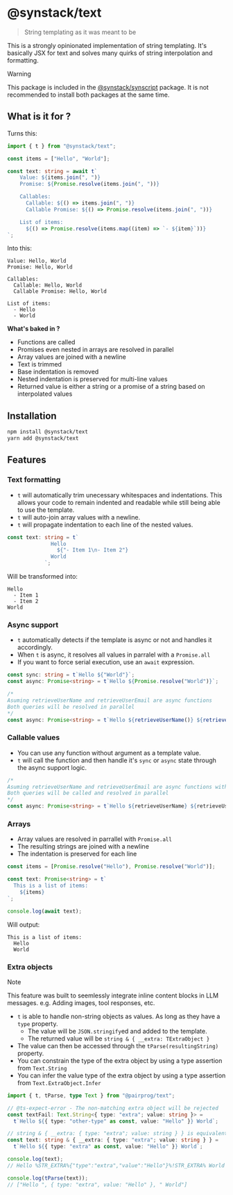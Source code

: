# @synstack/text

> String templating as it was meant to be

This is a strongly opinionated implementation of string templating. It's basically JSX for text and solves many quirks of string interpolation and formatting.

> [!WARNING]
> This package is included in the [@synstack/synscript](https://github.com/pAIrprogioio/synscript) package. It is not recommended to install both packages at the same time.

## What is it for ?

Turns this:

```ts
import { t } from "@synstack/text";

const items = ["Hello", "World"];

const text: string = await t`
    Value: ${items.join(", ")}
    Promise: ${Promise.resolve(items.join(", "))}

    Callables:
      Callable: ${() => items.join(", ")}
      Callable Promise: ${() => Promise.resolve(items.join(", "))}

    List of items:
      ${() => Promise.resolve(items.map((item) => `- ${item}`))}
`;
```

Into this:

```plain
Value: Hello, World
Promise: Hello, World

Callables:
  Callable: Hello, World
  Callable Promise: Hello, World

List of items:
  - Hello
  - World
```

**What's baked in ?**

- Functions are called
- Promises even nested in arrays are resolved in parallel
- Array values are joined with a newline
- Text is trimmed
- Base indentation is removed
- Nested indentation is preserved for multi-line values
- Returned value is either a string or a promise of a string based on interpolated values

## Installation

```bash
npm install @synstack/text
yarn add @synstack/text
```

## Features

### Text formatting

- `t` will automatically trim unecessary whitespaces and indentations. This allows your code to remain indented and readable while still being able to use the template.
- `t` will auto-join array values with a newline.
- `t` will propagate indentation to each line of the nested values.

```ts
const text: string = t`
              Hello
                ${"- Item 1\n- Item 2"}
              World
            `;
```

Will be transformed into:

```plain
Hello
  - Item 1
  - Item 2
World
```

### Async support

- `t` automatically detects if the template is async or not and handles it accordingly.
- When `t` is async, it resolves all values in parralel with a `Promise.all`
- If you want to force serial execution, use an `await` expression.

```ts
const sync: string = t`Hello ${"World"}`;
const async: Promise<string> = t`Hello ${Promise.resolve("World")}`;

/*
Asuming retrieveUserName and retrieveUserEmail are async functions
Both queries will be resolved in parallel 
*/
const async: Promise<string> = t`Hello ${retrieveUserName()} ${retrieveUserEmail()}`;
```

### Callable values

- You can use any function without argument as a template value.
- `t` will call the function and then handle it's `sync` or `async` state through the async support logic.

```ts
/*
Asuming retrieveUserName and retrieveUserEmail are async functions with no arguments
Both queries will be called and resolved in parallel 
*/
const async: Promise<string> = t`Hello ${retrieveUserName} ${retrieveUserEmail}`;
```

### Arrays

- Array values are resolved in parrallel with `Promise.all`
- The resulting strings are joined with a newline
- The indentation is preserved for each line

```ts
const items = [Promise.resolve("Hello"), Promise.resolve("World")];

const text: Promise<string> = t`
  This is a list of items:
    ${items}
`;

console.log(await text);
```

Will output:

```plain
This is a list of items:
  Hello
  World
```

### Extra objects

> [!NOTE]
> This feature was built to seemlessly integrate inline content blocks in LLM messages.
> e.g. Adding images, tool responses, etc.

- `t` is able to handle non-string objects as values. As long as they have a `type` property.
  - The value will be `JSON.stringify`ed and added to the template.
  - The returned value will be `string & { __extra: TExtraObject }`
- The value can then be accessed through the `tParse(resultingString)` property.
- You can constrain the type of the extra object by using a type assertion from `Text.String`
- You can infer the value type of the extra object by using a type assertion from `Text.ExtraObject.Infer`

```ts
import { t, tParse, type Text } from "@pairprog/text";

// @ts-expect-error - The non-matching extra object will be rejected
const textFail: Text.String<{ type: "extra"; value: string }> =
  t`Hello ${{ type: "other-type" as const, value: "Hello" }} World`;

// string & { __extra: { type: "extra"; value: string } } is equivalent to Text.String<{ type: "extra"; value: string }>
const text: string & { __extra: { type: "extra"; value: string } } =
  t`Hello ${{ type: "extra" as const, value: "Hello" }} World`;

console.log(text);
// Hello %STR_EXTRA%{"type":"extra","value":"Hello"}%!STR_EXTRA% World

console.log(tParse(text));
// ["Hello ", { type: "extra", value: "Hello" }, " World"]
```
